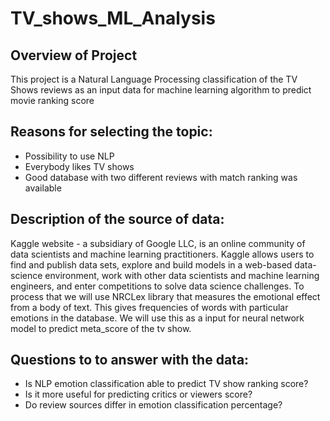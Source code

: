 # TV_shows_ML_Analysis

## Overview of Project
This project is a Natural Language Processing classification of the TV Shows reviews as an input data for machine learning algorithm to predict movie ranking score


## Reasons for selecting the topic: 
* Possibility to use NLP
* Everybody likes TV shows
* Good database with two different reviews with match ranking was available

## Description of the source of data: 

Kaggle website - a subsidiary of Google LLC, is an online community of data scientists and machine learning practitioners. Kaggle allows users to find and publish data sets, explore and build models in a web-based data-science environment, work with other data scientists and machine learning engineers, and enter competitions to solve data science challenges. To process that we will use NRCLex library that measures the emotional effect from a body of text. This gives frequencies of words with particular emotions in the database. We will use this as a input for neural network model to predict meta_score of the tv show.

## Questions to to answer with the data: 
* Is NLP emotion classification able to predict TV show ranking score?
* Is it more useful for predicting critics or viewers score?
* Do review sources differ in emotion classification percentage?

